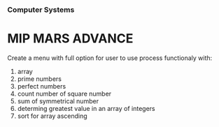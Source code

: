 ### Computer Systems
# MIP MARS ADVANCE
Create a menu with full option for user to use process functionaly with:
1. array
2. prime numbers
3. perfect numbers
4. count number of square number 
5. sum of symmetrical number
6. determing greatest value in an array of integers
7. sort for array ascending
